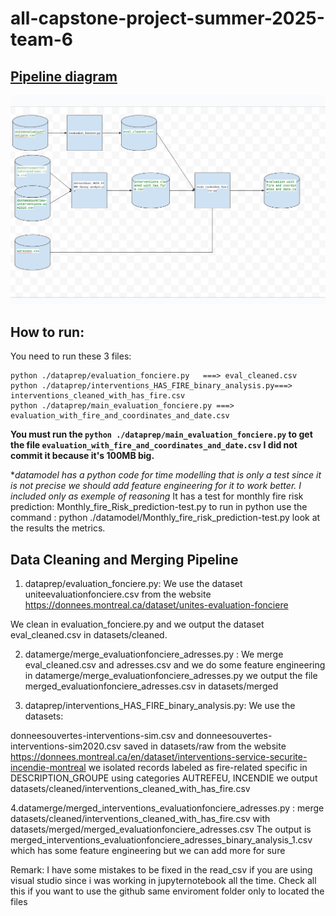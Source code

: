 

# all-capstone-project-summer-2025-team-6

## [Pipeline diagram](https://docs.google.com/drawings/d/1JSGUZZg9EYoyRtfRQbYmxvmRRgAAAtKCh4ktoKaSbEA/edit)

![img.png](images/img.png)
## How to run:
You need to run these 3 files:

```commandline
python ./dataprep/evaluation_fonciere.py   ===> eval_cleaned.csv
python ./dataprep/interventions_HAS_FIRE_binary_analysis.py===> interventions_cleaned_with_has_fire.csv
python ./dataprep/main_evaluation_fonciere.py ===> evaluation_with_fire_and_coordinates_and_date.csv
```

**You must run the `python ./dataprep/main_evaluation_fonciere.py` to get the file `evaluation_with_fire_and_coordinates_and_date.csv`
I did not commit it because it's 100MB big.**


**datamodel has a python code for time modelling that is only a test since it is not precise we should add feature engineering for it to work better. I included only as exemple of reasoning*
It has a test for monthly fire risk prediction: Monthly_fire_Risk_prediction-test.py
to run in python use the command : python ./datamodel/Monthly_fire_risk_prediction-test.py  look at the results the metrics.




## Data Cleaning and Merging Pipeline




1. dataprep/evaluation_fonciere.py:  We use the dataset uniteevaluationfonciere.csv from the website https://donnees.montreal.ca/dataset/unites-evaluation-fonciere 

We clean in evaluation_fonciere.py and we output the dataset eval_cleaned.csv in datasets/cleaned.

2. datamerge/merge_evaluationfonciere_adresses.py : We merge eval_cleaned.csv and adresses.csv and we do some feature engineering in datamerge/merge_evaluationfonciere_adresses.py we output the file merged_evaluationfonciere_adresses.csv  in datasets/merged

 

3. dataprep/interventions_HAS_FIRE_binary_analysis.py:        We use the datasets:

donneesouvertes-interventions-sim.csv and donneesouvertes-interventions-sim2020.csv saved in datasets/raw from the website https://donnees.montreal.ca/en/dataset/interventions-service-securite-incendie-montreal    we isolated records labeled as fire-related specific  in DESCRIPTION_GROUPE using categories AUTREFEU, INCENDIE   we output datasets/cleaned/interventions_cleaned_with_has_fire.csv

4.datamerge/merged_interventions_evaluationfonciere_adresses.py  : merge  datasets/cleaned/interventions_cleaned_with_has_fire.csv  with datasets/merged/merged_evaluationfonciere_adresses.csv    The output is merged_interventions_evaluationfonciere_adresses_binary_analysis_1.csv  which has some feature engineering but we can add more for sure



Remark: I have some mistakes to be fixed in the read_csv if you are using visual studio since i was working in jupyternotebook all the time. Check all this if you want to use the github same enviroment folder only to located the files

